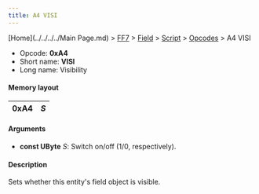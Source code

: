 ```yaml
---
title: A4 VISI
---
```


[Home](../../../../Main Page.md) > [FF7](../../../../FF7.md) > [Field](../../../Field.md) > [Script](../../Script.md) > [Opcodes](../Opcodes.md) > A4 VISI

-   Opcode: **0xA4**
-   Short name: **VISI**
-   Long name: Visibility

#### Memory layout

| 0xA4 | *S* |
|------|-----|

#### Arguments

-   **const UByte** *S*: Switch on/off (1/0, respectively).

#### Description

Sets whether this entity's field object is visible.

